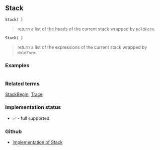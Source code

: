 ## Stack

```
Stack( )
```

> return a list of the heads of the current stack wrapped by `HoldForm`.
 
```
Stack(_)
```

> return a list of the expressions of the current stack wrapped by `HoldForm`.

### Examples 

```

```

### Related terms
[StackBegin](StackBegin.md), [Trace](Trace.md)






### Implementation status

* &#x2705; - full supported

### Github

* [Implementation of Stack](https://github.com/axkr/symja_android_library/blob/master/symja_android_library/matheclipse-core/src/main/java/org/matheclipse/core/builtin/Programming.java#L2942) 
